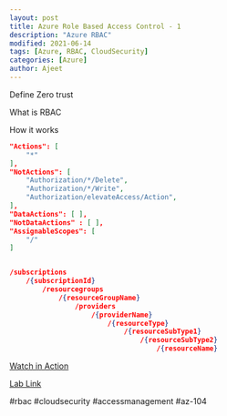 ```yaml
---
layout: post
title: Azure Role Based Access Control - 1
description: "Azure RBAC"
modified: 2021-06-14
tags: [Azure, RBAC, CloudSecurity]
categories: [Azure]
author: Ajeet
---
```



Define Zero trust

What is RBAC

How it works

```json
"Actions": [
    "*"
],
"NotActions": [
    "Authorization/*/Delete",
    "Authorization/*/Write",
    "Authorization/elevateAccess/Action",
],
"DataActions": [ ],
"NotDataActions" : [ ],
"AssignableScopes": [
    "/"
]
```


```JSON

/subscriptions
    /{subscriptionId}
        /resourcegroups
            /{resourceGroupName}
                /providers
                    /{providerName}
                        /{resourceType}
                            /{resourceSubType1}
                                /{resourceSubType2}
                                    /{resourceName}
 ```

[Watch in Action]()

[Lab Link](https://github.com/MicrosoftLearning/AZ-104-MicrosoftAzureAdministrator/blob/master/Instructions/Labs/LAB_02a_Manage_Subscriptions_and_RBAC.md)


#rbac #cloudsecurity #accessmanagement #az-104
